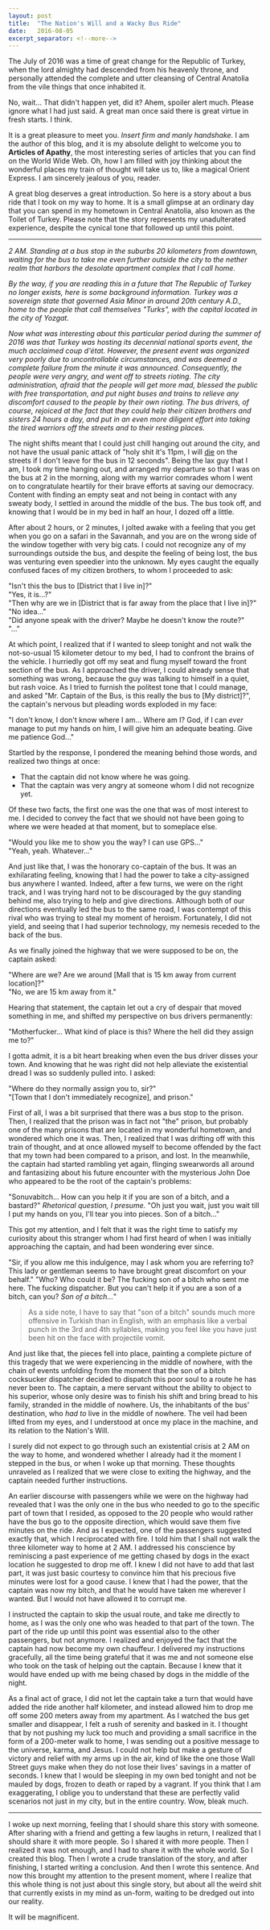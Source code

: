 ```yaml
---
layout: post
title:  "The Nation's Will and a Wacky Bus Ride"
date:   2016-08-05
excerpt_separator: <!--more-->
---
```


The July of 2016 was a time of great change for the Republic of Turkey, when the
lord almighty had descended from his heavenly throne, and personally attended
the complete and utter cleansing of Central Anatolia from the vile things that
once inhabited it.

<!--more-->

No, wait... That didn't happen yet, did it? Ahem, spoiler alert much. Please
ignore what I had just said. A great man once said there is great virtue in
fresh starts. I think.

It is a great pleasure to meet you. *Insert firm and manly handshake.* I
am the author of this blog, and it is my absolute delight to welcome you to
<strong>Articles of Apathy</strong>, the most interesting series of articles
that you can find on the World Wide Web. Oh, how I am filled with joy thinking
about the wonderful places my train of thought will take us to, like a magical
Orient Express. I am sincerely jealous of you, reader.

A great blog deserves a great introduction. So here is a story about a bus ride
that I took on my way to home. It is a small glimpse at an ordinary day that you
can spend in my hometown in Central Anatolia, also known as the Toilet of
Turkey. Please note that the story represents my unadulterated experience,
despite the cynical tone that followed up until this point.

<hr/>

*2 AM. Standing at a bus stop in the suburbs 20 kilometers from downtown,
waiting for the bus to take me even further outside the city to the nether realm
that harbors the desolate apartment complex that I call home.*

*By the way, if you are reading this in a future that The Republic of
Turkey no longer exists, here is some background information. Turkey was a
sovereign state that governed Asia Minor in around 20th century A.D., home to
the people that call themselves "Turks", with the capital located in the city of
Yozgat.*

*Now what was interesting about this particular period during the summer of
2016 was that Turkey was hosting its decennial national sports event, the much
acclaimed coup d'état. However, the present event was organized very poorly due
to uncontrollable circumstances, and was deemed a complete failure from the
minute it was announced. Consequently, the people were very angry, and went off
to streets rioting. The city administration, afraid that the people will get
more mad, blessed the public with free transportation, and put night buses and
trains to relieve any discomfort caused to the people by their own rioting. The
bus drivers, of course, rejoiced at the fact that they could help their citizen
brothers and sisters 24 hours a day, and put in an even more diligent effort
into taking the tired warriors off the streets and to their resting places.*

The night shifts meant that I could just chill hanging out around the city, and
not have the usual panic attack of "holy shit it's 11pm, I will <span
style="text-decoration:underline;">die</span> on the streets if I don't leave
for the bus in 12 seconds". Being the lax guy that I am, I took my time hanging
out, and arranged my departure so that I was on the bus at 2 in the morning,
along with my warrior comrades whom I went on to congratulate heartily for their
brave efforts at saving our democracy. Content with finding an empty seat and
not being in contact with any sweaty body, I settled in around the middle of the
bus. The bus took off, and knowing that I would be in my bed in half an hour, I
dozed off a little.

After about 2 hours, or 2 minutes, I jolted awake with a feeling that you get
when you go on a safari in the Savannah, and you are on the wrong side of the
window together with very big cats. I could not recognize any of my surroundings
outside the bus, and despite the feeling of being lost, the bus was venturing
even speedier into the unknown. My eyes caught the equally confused faces of my
citizen brothers, to whom I proceeded to ask:

"Isn't this the bus to [District that I live in]?"<br>
"Yes, it is...?"<br>
"Then why are we in [District that is far away from the place that I live in]?"<br>
"No idea..."<br>
"Did anyone speak with the driver? Maybe he doesn't know the route?"<br>
"..."

At which point, I realized that if I wanted to sleep tonight and not walk the
not-so-usual 15 kilometer detour to my bed, I had to confront the brains of the
vehicle. I hurriedly got off my seat and flung myself toward the front section
of the bus. As I approached the driver, I could already sense that something was
wrong, because the guy was talking to himself in a quiet, but rash voice. As I
tried to furnish the politest tone that I could manage, and asked "Mr. Captain
of the Bus, is this really the bus to [My district]?", the captain's nervous but
pleading words exploded in my face:

"I don't know, I don't know where I am... Where am I? God, if I can
*ever* manage to put my hands on him, I will give him an adequate
beating. Give me patience God..."

Startled by the response, I pondered the meaning behind those words, and
realized two things at once:

- That the captain did not know where he was going.
- That the captain was very angry at someone whom I did not recognize yet.

Of these two facts, the first one was the one that was of most interest to me. I
decided to convey the fact that we should not have been going to where we
were headed at that moment, but to someplace else.

"Would you like me to show you the way? I can use GPS..."<br>
"Yeah, yeah. Whatever..."

And just like that, I was the honorary co-captain of the bus. It was an
exhilarating feeling, knowing that I had the power to take a city-assigned bus
anywhere I wanted. Indeed, after a few turns, we were on the right track, and I
was trying hard not to be discouraged by the guy standing behind me, also trying
to help and give directions. Although both of our directions eventually led the
bus to the same road, I was contempt of this rival who was trying to steal my
moment of heroism. Fortunately, I did not yield, and seeing that I had superior
technology, my nemesis receded to the back of the bus.

As we finally joined the highway that we were supposed to be on, the captain asked:

"Where are we? Are we around [Mall that is 15 km away from current location]?"<br>
"No, we are 15 km away from it."

Hearing that statement, the captain let out a cry of despair that moved
something in me, and shifted my perspective on bus drivers permanently:

"Motherfucker... What kind of place is this? Where the hell did they assign me
to?"

I gotta admit, it is a bit heart breaking when even the bus driver disses your
town. And knowing that he was right did not help alleviate the existential dread
I was so suddenly pulled into. I asked:

"Where do they normally assign you to, sir?"<br>
"[Town that I don't immediately recognize], and prison."

First of all, I was a bit surprised that there was a bus stop to the prison.
Then, I realized that the prison was in fact not "the" prison, but probably one
of the many prisons that are located in my wonderful hometown, and wondered
which one it was. Then, I realized that I was drifting off with this train of
thought, and at once allowed myself to become offended by the fact that my town
had been compared to a prison, and lost. In the meanwhile, the captain had
started rambling yet again, flinging swearwords all around and fantasizing about
his future encounter with the mysterious John Doe who appeared to be the root of
the captain's problems:

"Sonuvabitch... How can you help it if you are son of a bitch, and a bastard?"
*Rhetorical question, I presume.* "Oh just you wait, just you wait till I
put my hands on you, I'll tear you into pieces. Son of a bitch..."

This got my attention, and I felt that it was the right time to satisfy my
curiosity about this stranger whom I had first heard of when I was initially
approaching the captain, and had been wondering ever since.

"Sir, if you allow me this indulgence, may I ask whom you are referring to? This
lady or gentleman seems to have brought great discomfort on your behalf."
"Who? Who could it be? The fucking son of a bitch who sent me here. The fucking
dispatcher. But you can't help it if you are a son of a bitch, can you? *Son
of a bitch...*"

> As a side note, I have to say that "son of a
> bitch" sounds much more offensive in Turkish than in English, with an emphasis
> like a verbal punch in the 3rd and 4th syllables, making you feel like you have
> just been hit on the face with projectile vomit.

And just like that, the pieces fell into place, painting a complete picture of
this tragedy that we were experiencing in the middle of nowhere, with the chain
of events unfolding from the moment that the son of a bitch cocksucker
dispatcher decided to dispatch this poor soul to a route he has never been to.
The captain, a mere servant without the ability to object to his superior, whose
only desire was to finish his shift and bring bread to his family, stranded in
the middle of nowhere. Us, the inhabitants of the bus' destination, who *had
to* live in the middle of nowhere. The veil had been lifted from my eyes,
and I understood at once my place in the machine, and its relation to the
Nation's Will.

I surely did not expect to go through such an existential crisis at 2 AM on the
way to home, and wondered whether I already had it the moment I stepped in the
bus, or when I woke up that morning. These thoughts unraveled as I realized that
we were close to exiting the highway, and the captain needed further
instructions.

An earlier discourse with passengers while we were on the highway had revealed
that I was the only one in the bus who needed to go to the specific part of town
that I resided, as opposed to the 20 people who would rather have the bus go to
the opposite direction, which would save them five minutes on the ride. And as I
expected, one of the passengers suggested exactly that, which I reciprocated
with fire. I told him that I shall not walk the three kilometer way to home at 2
AM. I addressed his conscience by reminiscing a past experience of me getting
chased by dogs in the exact location he suggested to drop me off. I knew I did
not have to add that last part, it was just basic courtesy to convince him that
his precious five minutes were lost for a good cause. I knew that I had the
power, that the captain was now my bitch, and that he would have taken me
wherever I wanted. But I would not have allowed it to corrupt me.

I instructed the captain to skip the usual route, and take me directly to home,
as I was the only one who was headed to that part of the town. The part of the
ride up until this point was essential also to the other passengers, but not
anymore. I realized and enjoyed the fact that the captain had now become my own
chauffeur. I delivered my instructions gracefully, all the time being grateful
that it was me and not someone else who took on the task of helping out the
captain. Because I knew that it would have ended up with me being chased by dogs
in the middle of the night.

As a final act of grace, I did not let the captain take a turn that would have
added the ride another half kilometer, and instead allowed him to drop me off
some 200 meters away from my apartment. As I watched the bus get smaller and
disappear, I felt a rush of serenity and basked in it. I thought that by not
pushing my luck too much and providing a small sacrifice in the form of a
200-meter walk to home, I was sending out a positive message to the universe,
karma, and Jesus. I could not help but make a gesture of victory and relief with
my arms up in the air, kind of like the one those Wall Street guys make when
they do not lose their lives' savings in a matter of seconds. I knew that I
would be sleeping in my own bed tonight and not be mauled by dogs, frozen to
death or raped by a vagrant. If you think that I am exaggerating, I oblige you
to understand that these are perfectly valid scenarios not just in my city, but
in the entire country. Wow, bleak much.

<hr/>

I woke up next morning, feeling that I should share this story with someone.
After sharing with a friend and getting a few laughs in return, I realized that
I should share it with more people. So I shared it with more people. Then I
realized it was not enough, and I had to share it with the whole world. So I
created this blog. Then I wrote a crude translation of the story, and after
finishing, I started writing a conclusion. And then I wrote this sentence. And
now this brought my attention to the present moment, where I realize that this
whole thing is not just about this single story, but about all the weird shit
that currently exists in my mind as un-form, waiting to be dredged out into our
reality.

It will be magnificent.
